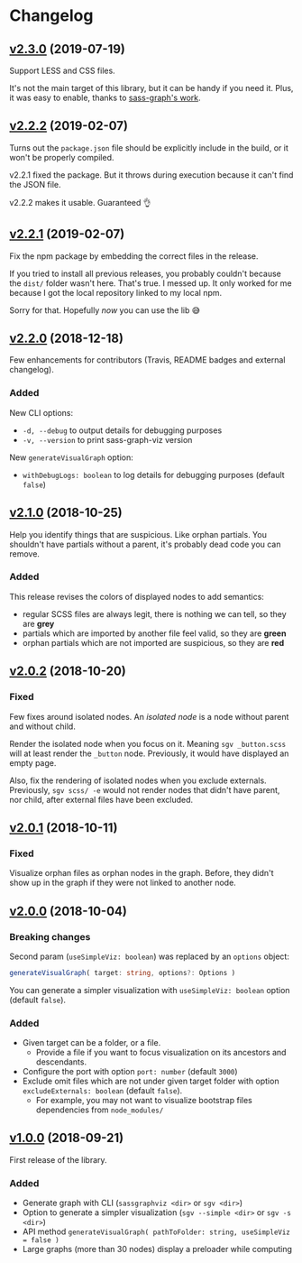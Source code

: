 # Changelog

## [v2.3.0](https://github.com/nicoespeon/sass-graph-viz/compare/v2.2.2...v2.3.0) (2019-07-19)

Support LESS and CSS files.

It's not the main target of this library, but it can be handy if you need it. Plus, it was easy to enable, thanks to [sass-graph's work](https://github.com/xzyfer/sass-graph/pull/23).

## [v2.2.2](https://github.com/nicoespeon/sass-graph-viz/compare/v2.2.1...v2.2.2) (2019-02-07)

Turns out the `package.json` file should be explicitly include in the build, or it won't be properly compiled.

v2.2.1 fixed the package. But it throws during execution because it can't find the JSON file.

v2.2.2 makes it usable. Guaranteed 👌

## [v2.2.1](https://github.com/nicoespeon/sass-graph-viz/compare/v2.2.0...v2.2.1) (2019-02-07)

Fix the npm package by embedding the correct files in the release.

If you tried to install all previous releases, you probably couldn't because the `dist/` folder wasn't here. That's true. I messed up. It only worked for me because I got the local repository linked to my local npm.

Sorry for that. Hopefully _now_ you can use the lib 😅

## [v2.2.0](https://github.com/nicoespeon/sass-graph-viz/compare/v2.1.0...v2.2.0) (2018-12-18)

Few enhancements for contributors (Travis, README badges and external changelog).

### Added

New CLI options:

- `-d, --debug` to output details for debugging purposes
- `-v, --version` to print sass-graph-viz version

New `generateVisualGraph` option:

- `withDebugLogs: boolean` to log details for debugging purposes (default `false`)

## [v2.1.0](https://github.com/nicoespeon/sass-graph-viz/compare/v2.0.2...v2.1.0) (2018-10-25)

Help you identify things that are suspicious. Like orphan partials. You shouldn't have partials without a parent, it's probably dead code you can remove.

### Added

This release revises the colors of displayed nodes to add semantics:

- regular SCSS files are always legit, there is nothing we can tell, so they are **grey**
- partials which are imported by another file feel valid, so they are **green**
- orphan partials which are not imported are suspicious, so they are **red**

## [v2.0.2](https://github.com/nicoespeon/sass-graph-viz/compare/v2.0.1...v2.0.2) (2018-10-20)

### Fixed

Few fixes around isolated nodes. An _isolated node_ is a node without parent and without child.

Render the isolated node when you focus on it. Meaning `sgv _button.scss` will at least render the `_button` node. Previously, it would have displayed an empty page.

Also, fix the rendering of isolated nodes when you exclude externals. Previously, `sgv scss/ -e` would not render nodes that didn't have parent, nor child, after external files have been excluded.

## [v2.0.1](https://github.com/nicoespeon/sass-graph-viz/compare/v2.0.0...v2.0.1) (2018-10-11)

### Fixed

Visualize orphan files as orphan nodes in the graph. Before, they didn't show up in the graph if they were not linked to another node.

## [v2.0.0](https://github.com/nicoespeon/sass-graph-viz/compare/v1.0.0...v2.0.0) (2018-10-04)

### Breaking changes

Second param (`useSimpleViz: boolean`) was replaced by an `options` object:

```ts
generateVisualGraph( target: string, options?: Options )
```

You can generate a simpler visualization with `useSimpleViz: boolean` option (default `false`).

### Added

- Given target can be a folder, or a file.
  - Provide a file if you want to focus visualization on its ancestors and descendants.
- Configure the port with option `port: number` (default `3000`)
- Exclude omit files which are not under given target folder with option `excludeExternals: boolean` (default `false`).
  - For example, you may not want to visualize bootstrap files dependencies from `node_modules/`

## [v1.0.0](https://github.com/nicoespeon/sass-graph-viz/compare/6d1aa0bd29afb1919a7fcbb75b8b51b2f5f12c32...v1.0.0) (2018-09-21)

First release of the library.

### Added

- Generate graph with CLI (`sassgraphviz <dir>` or `sgv <dir>`)
- Option to generate a simpler visualization (`sgv --simple <dir>` or `sgv -s <dir>`)
- API method `generateVisualGraph( pathToFolder: string, useSimpleViz = false )`
- Large graphs (more than 30 nodes) display a preloader while computing
